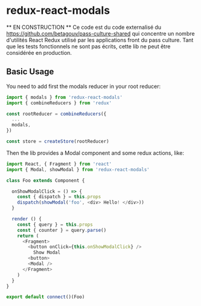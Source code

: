 # redux-react-modals

** EN CONSTRUCTION **
Ce code est du code externalisé du https://github.com/betagouv/pass-culture-shared qui concentre un nombre d'utilités React Redux
utilisé par les applications front du pass culture.
Tant que les tests fonctionnels ne sont pas écrits, cette lib ne peut être considérée en production.

## Basic Usage

You need to add first the modals reducer in your root reducer:

```javascript
import { modals } from 'redux-react-modals'
import { combineReducers } from 'redux'

const rootReducer = combineReducers({
  ...
  modals,
})

const store = createStore(rootReducer)
```

Then the lib provides a Modal component and some redux actions, like:

```javascript
import React, { Fragment } from 'react'
import { Modal, showModal } from 'redux-react-modals'

class Foo extends Component {

  onShowModalClick = () => {
    const { dispatch } = this.props
    dispatch(showModal('foo', <div> Hello! </div>))
  }

  render () {
    const { query } = this.props
    const { counter } = query.parse()
    return (
      <Fragment>
        <button onClick={this.onShowModalClick} />
          Show Modal
        <button>
        <Modal />
      </Fragment>
    )
  }
}

export default connect()(Foo)
```
